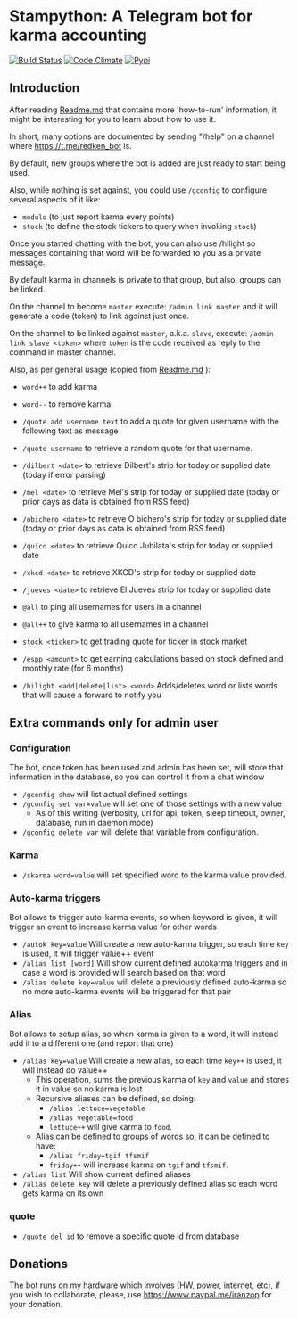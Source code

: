 # Stampython: A Telegram bot for karma accounting

[![Build Status](https://travis-ci.org/iranzo/stampython.svg?branch=master)](https://travis-ci.org/iranzo/stampython)
[![Code Climate](https://codeclimate.com/github/iranzo/stampython/badges/gpa.svg)](https://codeclimate.com/github/iranzo/stampython)
[![Pypi](http://img.shields.io/pypi/v/stampython.svg)](https://pypi.python.org/pypi/stampython/)

## Introduction
After reading [Readme.md](Readme.md) that contains more 'how-to-run' 
information, it might be interesting for you to learn about how to use it.

In short, many options are documented by sending "/help" on a channel where 
<https://t.me/redken_bot> is.

By default, new groups where the bot is added are just ready to start being 
used.

Also, while nothing is set against, you could use `/gconfig` to configure
 several aspects of it like:
  - `modulo` (to just report karma every <modulo> points)
  - `stock` (to define the stock tickers to query when invoking `stock`)

Once you started chatting with the bot, you can also use /hilight <word> so 
messages containing that word will be forwarded to you as a private message.


By default karma in channels is private to that group, but also, groups can 
be linked.

On the channel to become `master` execute: `/admin link master` and it will 
generate a code (token) to link against just once.

On the channel to be linked against `master`, a.k.a. `slave`, execute: 
`/admin link slave <token>` where `token` is the code received as reply to 
the command in master channel.

Also, as per general usage (copied from [Readme.md](README.md) ):

- `word++` to add karma
- `word--` to remove karma
- `/quote add username text` to add a quote for given username with the following text as message
- `/quote username` to retrieve a random quote for that username.
- `/dilbert <date>` to retrieve Dilbert's strip for today or supplied date (today if error parsing)
- `/mel <date>` to retrieve Mel's strip for today or supplied date (today 
  or prior days as data is obtained from RSS feed)
- `/obichero <date>` to retrieve O bichero's strip for today or supplied date 
  (today or prior days as data is obtained from RSS feed)  
- `/quico <date>` to retrieve Quico Jubilata's strip for today or supplied
  date
- `/xkcd <date>` to retrieve XKCD's strip for today or supplied
  date
- `/jueves <date>` to retrieve El Jueves strip for today or supplied  date
  
- `@all` to ping all usernames for users in a channel
- `@all++` to give karma to all usernames in a channel
- `stock <ticker>` to get trading quote for ticker in stock market
- `/espp <amount>` to get earning calculations based on stock defined and monthly rate (for 6 months)
- `/hilight <add|delete|list> <word>` Adds/deletes word or lists words that will cause a forward to notify you

## Extra commands only for admin user
### Configuration
The bot, once token has been used and admin has been set, will store that information in the database, so you can control it from a chat window

- `/gconfig show` will list actual defined settings
- `/gconfig set var=value` will set one of those settings with a new value
    - As of this writing (verbosity, url for api, token, sleep timeout, owner, database, run in daemon mode)
- `/gconfig delete var` will delete that variable from configuration.

### Karma
- `/skarma word=value` will set specified word to the karma value provided.

### Auto-karma triggers
Bot allows to trigger auto-karma events, so when keyword is given, it will trigger an event to increase karma value for other words
- `/autok key=value` Will create a new auto-karma trigger, so each time `key` is used, it will trigger value++ event
- `/alias list [word]` Will show current defined autokarma triggers and in case a word is provided will search based on that word
- `/alias delete key=value` will delete a previously defined auto-karma so no more auto-karma events will be triggered for that pair

### Alias
Bot allows to setup alias, so when karma is given to a word, it will instead add it to a different one (and report that one)
- `/alias key=value` Will create a new alias, so each time `key++` is used, it will instead do value++
    - This operation, sums the previous karma of `key` and `value` and stores it in value so no karma is lost
    - Recursive aliases can be defined, so doing:
        - `/alias lettuce=vegetable`
        - `/alias vegetable=food`
        - `lettuce++` will give karma to `food`.
    - Alias can be defined to groups of words so, it can be defined to have:
        - `/alias friday=tgif tfsmif`
        - `friday++` will increase karma on `tgif` and `tfsmif`.
- `/alias list` Will show current defined aliases
- `/alias delete key` will delete a previously defined alias so each word gets karma on its own

### quote
- `/quote del id` to remove a specific quote id from database


## Donations

The bot runs on my hardware which involves (HW, power, internet, etc), if
you wish to collaborate, please, use <https://www.paypal.me/iranzop> for
your donation.
